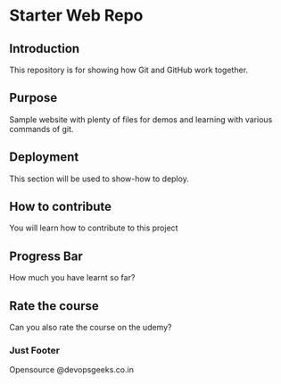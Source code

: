 # Starter Web Repo

## Introduction

This repository is for showing how Git and GitHub work together.

## Purpose

Sample website with plenty of files for demos and learning with various commands of git.

## Deployment

This section will be used to show-how to deploy.

## How to contribute

You will learn how to contribute to this project

## Progress Bar

How much you have learnt so far?


## Rate the course

Can you also rate the course on the udemy?

### Just Footer
Opensource @devopsgeeks.co.in

